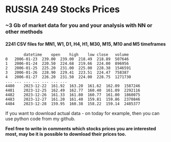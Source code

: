 # RUSSIA 249 Stocks Prices

### ~3 Gb of market data for you and your analysis with NN or other methods 

#### 2241 CSV files for MN1, W1, D1, H4, H1, M30, M15, M10 and M5 timeframes

``` 
        datetime	open	high	low	close	volume
0	2006-01-23	239.00	239.00	218.49	218.89	507646
1	2006-01-24	220.50	224.68	219.66	224.00	896956
2	2006-01-25	225.20	231.00	225.00	228.38	1546591
3	2006-01-26	228.90	229.41	223.51	224.47	758387
4	2006-01-27	226.20	231.50	224.00	228.75	1271730
...	...	...	...	...	...	...
4480	2023-12-22	161.92	163.20	161.62	162.09	1587246
4481	2023-12-25	162.49	162.77	160.40	161.09	2292116
4482	2023-12-26	161.33	161.80	160.77	161.00	1860075
4483	2023-12-27	161.20	161.40	159.81	159.86	2370846
4484	2023-12-28	159.95	160.38	158.22	159.14	2485377
```

If you want to download actual data - on today for example, then you can use python code from my github.

**Feel free to write in comments which stocks prices you are interested most, may be it is possible to download their prices too.** 
